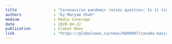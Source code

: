 ```yaml
---
title                : "Coronavirus pandemic raises question: Is it time for a basic income?"
authors              : "by Maryam Shah"
medium               : Media Coverage
date                 : 2020-04-22
publication          : Global News
link                 : "https://globalnews.ca/news/6804097/canada-basic-income-policy/"
---
```


